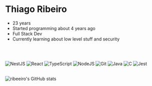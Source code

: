 # Thiago Ribeiro

- 23 years
- Started programming about 4 years ago
- Full Stack Dev
- Currently learning about low level stuff and security
<br/>
<br/>

![NestJS](https://img.shields.io/badge/nestjs-%23E0234E.svg?style=for-the-badge&logo=nestjs&logoColor=white)
![React](https://img.shields.io/badge/react-%2320232a.svg?style=for-the-badge&logo=react&logoColor=%2361DAFB)
![TypeScript](https://img.shields.io/badge/typescript-%23007ACC.svg?style=for-the-badge&logo=typescript&logoColor=white)
![NodeJS](https://img.shields.io/badge/Node.js-43853D?style=for-the-badge&logo=node.js&logoColor=white)
![Git](https://img.shields.io/badge/GIT-E44C30?style=for-the-badge&logo=git&logoColor=white)
![Java](https://img.shields.io/badge/java-%23ED8B00.svg?style=for-the-badge&logo=openjdk&logoColor=white)
![C](https://img.shields.io/badge/c-%2300599C.svg?style=for-the-badge&logo=c&logoColor=white)
![Jest](https://img.shields.io/badge/-jest-%23C21325?style=for-the-badge&logo=jest&logoColor=white)
<br/>
<br/>

![ribeeiro's GitHub stats](https://github-readme-stats.vercel.app/api?username=ribeeiro&theme=transparent&show_icons=true)
